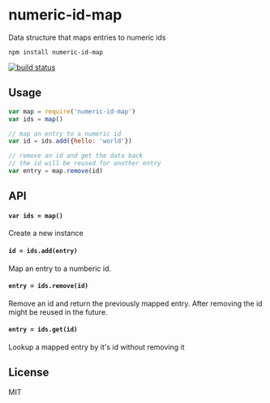# numeric-id-map

Data structure that maps entries to numeric ids

```
npm install numeric-id-map
```

[![build status](http://img.shields.io/travis/mafintosh/numeric-id-map.svg?style=flat)](http://travis-ci.org/mafintosh/numeric-id-map)

## Usage

``` js
var map = require('numeric-id-map')
var ids = map()

// map an entry to a numeric id
var id = ids.add({hello: 'world'})

// remove an id and get the data back
// the id will be reused for another entry
var entry = map.remove(id)
```

## API

#### `var ids = map()`

Create a new instance

#### `id = ids.add(entry)`

Map an entry to a numberic id.

#### `entry = ids.remove(id)`

Remove an id and return the previously mapped entry.
After removing the id might be reused in the future.

#### `entry = ids.get(id)`

Lookup a mapped entry by it's id without removing it

## License

MIT
